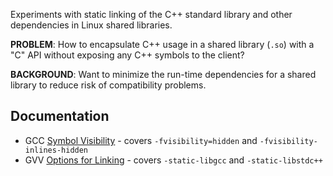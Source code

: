 Experiments with static linking of the C++ standard library and other dependencies in Linux shared libraries.

**PROBLEM**: How to encapsulate C++ usage in a shared library (`.so`) with a "C" API without exposing any C++ symbols to the client?

**BACKGROUND**: Want to minimize the run-time dependencies for a shared library to reduce risk of compatibility problems.

## Documentation
* GCC [Symbol Visibility](https://gcc.gnu.org/wiki/Visibility) - covers `-fvisibility=hidden` and `-fvisibility-inlines-hidden`
* GVV [Options for Linking](https://gcc.gnu.org/onlinedocs/gcc/Link-Options.html) - covers `-static-libgcc` and `-static-libstdc++`
